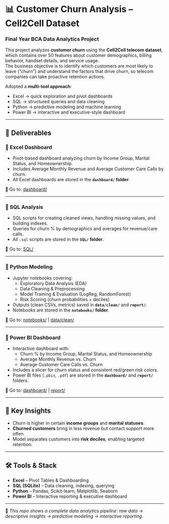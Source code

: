 # 📊 Customer Churn Analysis – Cell2Cell Dataset
### Final Year BCA Data Analytics Project

This project analyzes **customer churn** using the **Cell2Cell telecom dataset**, which contains over 50 features about customer demographics, billing behavior, handset details, and service usage.  
The business objective is to identify which customers are most likely to leave (“churn”) and understand the factors that drive churn, so telecom companies can take proactive retention actions.  

Adopted a **multi-tool approach**:  
- Excel → quick exploration and pivot dashboards  
- SQL → structured queries and data cleaning  
- Python → predictive modeling and machine learning  
- Power BI → interactive and executive-style dashboard  

---

## 📑 Deliverables

### 🔹 Excel Dashboard
- Pivot-based dashboard analyzing churn by Income Group, Marital Status, and Homeownership.  
- Includes Average Monthly Revenue and Average Customer Care Calls by churn.  
- All Excel dashboards are stored in the **`dashboard/` folder**.  

📂 Go to: [dashboard/](./dashboards/)

---

### 🔹 SQL Analysis
- SQL scripts for creating cleaned views, handling missing values, and building indexes.  
- Queries for churn % by demographics and averages for revenue/care calls.  
- All `.sql` scripts are stored in the **`SQL/` folder**.  

📂 Go to: [SQL/](./sql/)

---

### 🔹 Python Modeling
- Jupyter notebooks covering:  
  - Exploratory Data Analysis (EDA)  
  - Data Cleaning & Preprocessing  
  - Model Training & Evaluation (LogReg, RandomForest)  
  - Risk Scoring (churn probabilities + deciles)  
- Outputs (clean CSVs, metrics) saved in **`data/clean/`** and **`report/`**.  
- Notebooks are stored in the **`notebooks/` folder**.  

📂 Go to: [notebooks/](./notebooks/) | [data/clean/](./data/clean/)

---

### 🔹 Power BI Dashboard
- Interactive dashboard with:  
  - Churn % by Income Group, Marital Status, and Homeownership  
  - Average Monthly Revenue vs. Churn  
  - Average Customer Care Calls vs. Churn  
- Includes a slicer for churn status and consistent red/green risk colors.  
- Power BI files (`.pbix`, `.pdf`) are stored in the **`dashboard/`** and **`report/`** folders.  

📂 Go to: [dashboard/](./dashboard/) | [report/](./report/)

---

## 📌 Key Insights
- Churn is higher in certain **income groups** and **marital statuses**.  
- **Churned customers** bring in less revenue but contact support more often.  
- Model separates customers into **risk deciles**, enabling targeted retention.  

---

## 🛠️ Tools & Stack
- **Excel** – Pivot Tables & Dashboarding  
- **SQL (SQLite)** – Data cleaning, indexing, querying  
- **Python** – Pandas, Scikit-learn, Matplotlib, Seaborn  
- **Power BI** – Interactive reporting & executive dashboard  

---

📌 *This repo shows a complete data analytics pipeline: raw data → descriptive insights → predictive modeling → interactive reporting.*
